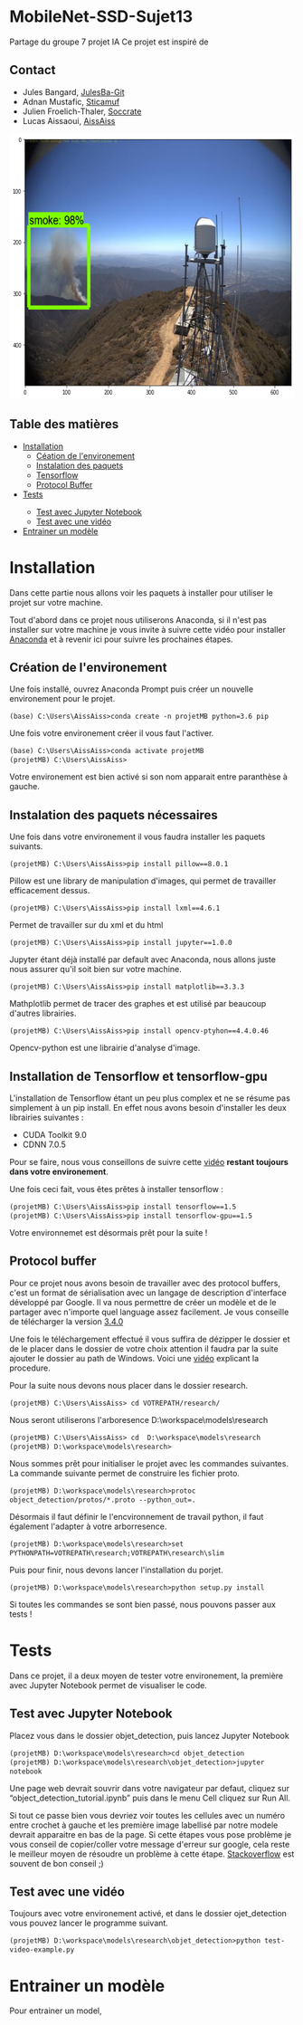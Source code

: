 # MobileNet-SSD-Sujet13
Partage du groupe 7 projet IA 
Ce projet est inspiré de 

## Contact 

* Jules Bangard, [JulesBa-Git](https://github.com/JulesBa-Git) 
* Adnan Mustafic, [Sticamuf](https://github.com/Sticamuf) 
* Julien Froelich-Thaler, [Soccrate](https://github.com/Soccrate)
* Lucas Aissaoui, [AissAiss](https://github.com/AissAiss)


<p align="center">
  <img src="rddoc/img6.png" width=620 height=469>
</p>


## Table des matières 

<ul>
	<li><a href="#Install">Installation</a>
        <ul>
            <li><a href="creatoin">Céation de l'environement</a></li>
            <li><a href="paquets">Instalation des paquets</a></li>
            <li><a href="tf">Tensorflow</a></li>
            <li><a href="protoc">Protocol Buffer</a></li>
        </ul>
    </li>
    <li><a href="#Test">Tests</a></li>
        <ul>
            <li><a href="jupyter">Test avec Jupyter Notebook</a></li>
            <li><a href="video">Test avec une vidéo</a></li>
        </ul>
    <li><a href='#Entrainer'>Entrainer un modèle</a></li>
    
</ul>


# Installation
<a id='Installation'></a>

Dans cette partie nous allons voir les paquets à installer pour utiliser le projet sur votre machine. 

Tout d'abord dans ce projet nous utiliserons Anaconda, si il n'est pas installer sur votre machine je vous invite à suivre cette vidéo pour installer [Anaconda](https://www.youtube.com/watch?v=jaw5FhWx2Bk&ab_channel=MachineLearnia) et à revenir ici pour suivre les prochaines étapes.

## Création de l'environement 
<a href='creatoin'></a>

Une fois installé, ouvrez Anaconda Prompt puis créer un nouvelle environement pour le projet. 

```shell 
(base) C:\Users\AissAiss>conda create -n projetMB python=3.6 pip 
```
Une fois votre environement créer il vous faut l'activer. 

```shell 
(base) C:\Users\AissAiss>conda activate projetMB
(projetMB) C:\Users\AissAiss>
```
Votre environement est bien activé si son nom apparait entre paranthèse à gauche.

## Instalation des paquets nécessaires
<a href='paquets'></a>

Une fois dans votre environement il vous faudra installer les paquets suivants.

```shell 
(projetMB) C:\Users\AissAiss>pip install pillow==8.0.1
```
Pillow est une library de manipulation d'images, qui permet de travailler efficacement dessus.

```shell 
(projetMB) C:\Users\AissAiss>pip install lxml==4.6.1
```
Permet de travailler sur du xml et du html

```shell 
(projetMB) C:\Users\AissAiss>pip install jupyter==1.0.0
```
Jupyter étant déjà installé par default avec Anaconda, nous allons juste nous assurer qu'il soit bien sur votre machine. 

```shell 
(projetMB) C:\Users\AissAiss>pip install matplotlib==3.3.3
```
Mathplotlib permet de tracer des graphes et est utilisé par beaucoup d'autres librairies.

```shell 
(projetMB) C:\Users\AissAiss>pip install opencv-ptyhon==4.4.0.46
```
Opencv-python est une librairie d'analyse d'image. 

## Installation de Tensorflow et tensorflow-gpu
<a href='tf'></a>

L'installation de Tensorflow étant un peu plus complex et ne se résume pas simplement à un pip install. En effet nous avons besoin d'installer les deux librairies suivantes :  

<ul>
    <li><a>CUDA Toolkit 9.0</a></li>
    <li><a>CDNN 7.0.5</a></li>
</ul>

Pour se faire, nous vous conseillons de suivre cette [vidéo](https://www.youtube.com/watch?v=uIm3DMprk7M&t=113s&ab_channel=MarkJay) **restant toujours dans votre environement**. 

Une fois ceci fait, vous êtes prêtes à installer tensorflow : 
```shell 
(projetMB) C:\Users\AissAiss>pip install tensorflow==1.5
(projetMB) C:\Users\AissAiss>pip install tensorflow-gpu==1.5
```

Votre environnemet est désormais prêt pour la suite ! 

## Protocol buffer
<a href='protoc'></a>

Pour ce projet nous avons besoin de travailler avec des protocol buffers, c'est un format de sérialisation avec un langage de description d'interface développé par Google. Il va nous permettre de créer un modèle et de le partager avec n'importe quel language assez facilement. 
Je vous conseille de télécharger la version [3.4.0](https://github.com/google/protobuf/releases/download/v3.4.0/protoc-3.4.0-win32.zip)

Une fois le téléchargement effectué il vous suffira de dézipper le dossier et de le placer dans le dossier de votre choix attention il faudra par la suite ajouter le dossier au path de Windows. Voici une [vidéo](https://www.youtube.com/watch?v=XkErKaltd6E&ab_channel=ThinkSalesforce) explicant la procedure. 

Pour la suite nous devons nous placer dans le dossier research. 

```shell 
(projetMB) C:\Users\AissAiss> cd VOTREPATH/research/
```

Nous seront utiliserons l'arboresence D:\workspace\models\research

```shell 
(projetMB) C:\Users\AissAiss> cd  D:\workspace\models\research
(projetMB) D:\workspace\models\research>
```

Nous sommes prêt pour initialiser le projet avec les commandes suivantes.
La commande suivante permet de construire les fichier proto. 

```shell 
(projetMB) D:\workspace\models\research>protoc object_detection/protos/*.proto --python_out=.
```

Désormais il faut définir le l'encvironnement de travail python, il faut également l'adapter à votre arborresence. 

```shell 
(projetMB) D:\workspace\models\research>set PYTHONPATH=VOTREPATH\research;VOTREPATH\research\slim
```

Puis pour finir, nous devons lancer l'installation du porjet. 

```shell 
(projetMB) D:\workspace\models\research>python setup.py install
```

Si toutes les commandes se sont bien passé, nous pouvons passer aux tests ! 

# Tests
<a id='Test'></a>

Dans ce projet, il a deux moyen de tester votre environement, la première avec Jupyter Notebook permet de visualiser le code. 

## Test avec Jupyter Notebook 
<a href='jupyter'></a>

Placez vous dans le dossier objet_detection, puis lancez Jupyter Notebook 

```shell 
(projetMB) D:\workspace\models\research>cd objet_detection
(projetMB) D:\workspace\models\research\objet_detection>jupyter notebook
```
Une page web devrait souvrir dans votre navigateur par defaut, cliquez sur “object_detection_tutorial.ipynb” puis dans le menu Cell cliquez sur Run All. 

Si tout ce passe bien vous devriez voir toutes les cellules avec un numéro entre crochet à gauche et les première image labellisé par notre modele devrait apparaitre en bas de la page. Si cette étapes vous pose problème je vous conseil de copier/coller votre message d'erreur sur google, cela reste le meilleur moyen de résoudre un problème à cette étape. [Stackoverflow](https://stackoverflow.com/) est souvent de bon conseil ;)

## Test avec une vidéo  
<a href='video'></a>

Toujours avec votre environement activé, et dans le dossier ojet_detection vous pouvez lancer le programme suivant. 

```shell 
(projetMB) D:\workspace\models\research\objet_detection>python test-video-example.py
```

# Entrainer un modèle 
<a href="Entrainer"></a>

Pour entrainer un model,




